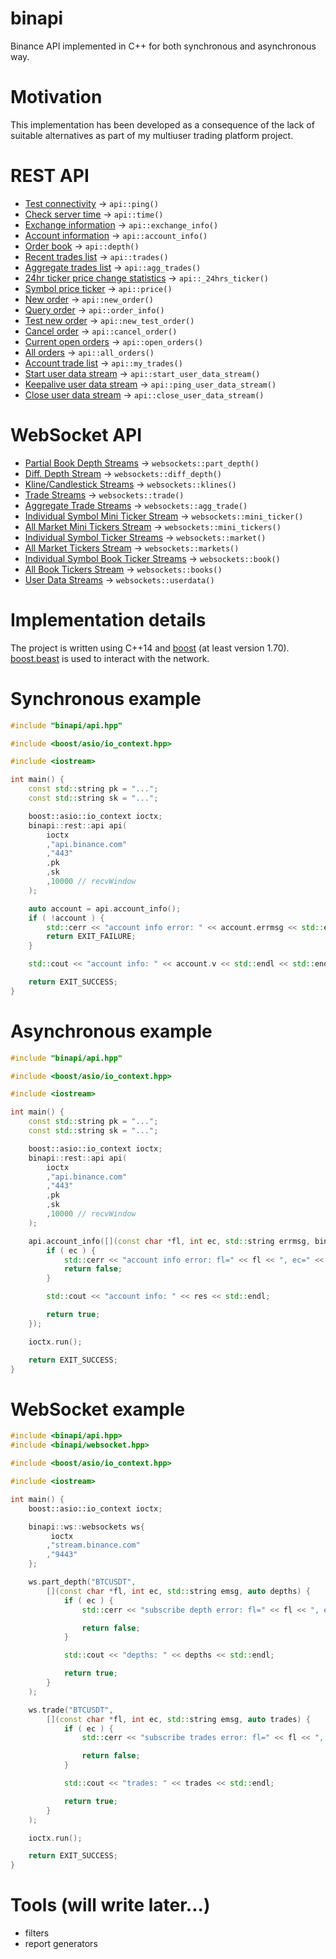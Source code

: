 # binapi
Binance API implemented in C++ for both synchronous and asynchronous way.

<!-- # Donate
BTC: 3BJKvx6LyKB2J5KgRBqst415KKmwQE5eQX -->

# Motivation
This implementation has been developed as a consequence of the lack of suitable alternatives as part of my multiuser trading platform project.

# REST API
- [Test connectivity](https://github.com/binance/binance-spot-api-docs/blob/master/rest-api.md#test-connectivity) -> `api::ping()`
- [Check server time](https://github.com/binance/binance-spot-api-docs/blob/master/rest-api.md#check-server-time) -> `api::time()`
- [Exchange information](https://github.com/binance/binance-spot-api-docs/blob/master/rest-api.md#exchange-information) -> `api::exchange_info()`
- [Account information](https://github.com/binance/binance-spot-api-docs/blob/master/rest-api.md#account-information-user_data) -> `api::account_info()`
- [Order book](https://github.com/binance/binance-spot-api-docs/blob/master/rest-api.md#order-book) -> `api::depth()`
- [Recent trades list](https://github.com/binance/binance-spot-api-docs/blob/master/rest-api.md#recent-trades-list) -> `api::trades()`
- [Aggregate trades list](https://github.com/binance/binance-spot-api-docs/blob/master/rest-api.md#compressedaggregate-trades-list) -> `api::agg_trades()`
- [24hr ticker price change statistics](https://github.com/binance/binance-spot-api-docs/blob/master/rest-api.md#24hr-ticker-price-change-statistics) -> `api::_24hrs_ticker()`
- [Symbol price ticker](https://github.com/binance/binance-spot-api-docs/blob/master/rest-api.md#symbol-price-ticker) -> `api::price()`
- [New order](https://github.com/binance/binance-spot-api-docs/blob/master/rest-api.md#new-order--trade) -> `api::new_order()`
- [Query order](https://github.com/binance/binance-spot-api-docs/blob/master/rest-api.md#query-order-user_data) -> `api::order_info()`
- [Test new order](https://github.com/binance/binance-spot-api-docs/blob/master/rest-api.md#test-new-order-trade) -> `api::new_test_order()`
- [Cancel order](https://github.com/binance/binance-spot-api-docs/blob/master/rest-api.md#cancel-order-trade) -> `api::cancel_order()`
- [Current open orders](https://github.com/binance/binance-spot-api-docs/blob/master/rest-api.md#current-open-orders-user_data) -> `api::open_orders()`
- [All orders](https://github.com/binance/binance-spot-api-docs/blob/master/rest-api.md#all-orders-user_data) -> `api::all_orders()`
- [Account trade list](https://github.com/binance/binance-spot-api-docs/blob/master/rest-api.md#account-trade-list-user_data) -> `api::my_trades()`
- [Start user data stream](https://github.com/binance/binance-spot-api-docs/blob/master/rest-api.md#start-user-data-stream-user_stream) -> `api::start_user_data_stream()`
- [Keepalive user data stream](https://github.com/binance/binance-spot-api-docs/blob/master/rest-api.md#keepalive-user-data-stream-user_stream) -> `api::ping_user_data_stream()`
- [Close user data stream](https://github.com/binance/binance-spot-api-docs/blob/master/rest-api.md#close-user-data-stream-user_stream) -> `api::close_user_data_stream()`

# WebSocket API
- [Partial Book Depth Streams](https://github.com/binance/binance-spot-api-docs/blob/master/web-socket-streams.md#partial-book-depth-streams) -> `websockets::part_depth()`
- [Diff. Depth Stream](https://github.com/binance/binance-spot-api-docs/blob/master/web-socket-streams.md#diff-depth-stream) -> `websockets::diff_depth()`
- [Kline/Candlestick Streams](https://github.com/binance/binance-spot-api-docs/blob/master/web-socket-streams.md#klinecandlestick-streams) -> `websockets::klines()`
- [Trade Streams](https://github.com/binance/binance-spot-api-docs/blob/master/web-socket-streams.md#trade-streams) -> `websockets::trade()`
- [Aggregate Trade Streams](https://github.com/binance/binance-spot-api-docs/blob/master/web-socket-streams.md#aggregate-trade-streams) -> `websockets::agg_trade()`
- [Individual Symbol Mini Ticker Stream](https://github.com/binance/binance-spot-api-docs/blob/master/web-socket-streams.md#individual-symbol-mini-ticker-stream) -> `websockets::mini_ticker()`
- [All Market Mini Tickers Stream](https://github.com/binance/binance-spot-api-docs/blob/master/web-socket-streams.md#all-market-mini-tickers-stream) -> `websockets::mini_tickers()`
- [Individual Symbol Ticker Streams](https://github.com/binance/binance-spot-api-docs/blob/master/web-socket-streams.md#individual-symbol-ticker-streams) -> `websockets::market()`
- [All Market Tickers Stream](https://github.com/binance/binance-spot-api-docs/blob/master/web-socket-streams.md#all-market-tickers-stream) -> `websockets::markets()`
- [Individual Symbol Book Ticker Streams](https://github.com/binance/binance-spot-api-docs/blob/master/web-socket-streams.md#individual-symbol-book-ticker-streams) -> `websockets::book()`
- [All Book Tickers Stream](https://github.com/binance/binance-spot-api-docs/blob/master/web-socket-streams.md#all-book-tickers-stream) -> `websockets::books()`
- [User Data Streams](https://github.com/binance-exchange/binance-official-api-docs/blob/master/user-data-stream.md) -> `websockets::userdata()`

# Implementation details
The project is written using C++14 and [boost](https://www.boost.org/) (at least version 1.70). [boost.beast](https://www.boost.org/doc/libs/1_73_0/libs/beast/index.html) is used to interact with the network.

# Synchronous example
```cpp
#include "binapi/api.hpp"

#include <boost/asio/io_context.hpp>

#include <iostream>

int main() {
    const std::string pk = "...";
    const std::string sk = "...";

    boost::asio::io_context ioctx;
    binapi::rest::api api(
        ioctx
        ,"api.binance.com"
        ,"443"
        ,pk
        ,sk
        ,10000 // recvWindow
    );

    auto account = api.account_info();
    if ( !account ) {
        std::cerr << "account info error: " << account.errmsg << std::endl;
        return EXIT_FAILURE;
    }

    std::cout << "account info: " << account.v << std::endl << std::endl;

    return EXIT_SUCCESS;
}

```

# Asynchronous example
```cpp
#include "binapi/api.hpp"

#include <boost/asio/io_context.hpp>

#include <iostream>

int main() {
    const std::string pk = "...";
    const std::string sk = "...";

    boost::asio::io_context ioctx;
    binapi::rest::api api(
        ioctx
        ,"api.binance.com"
        ,"443"
        ,pk
        ,sk
        ,10000 // recvWindow
    );

    api.account_info([](const char *fl, int ec, std::string errmsg, binapi::rest::account_info_t res) {
        if ( ec ) {
            std::cerr << "account info error: fl=" << fl << ", ec=" << ec << ", emsg=" << errmsg << std::endl;
            return false;
        }

        std::cout << "account info: " << res << std::endl;

        return true;
    });

    ioctx.run();

    return EXIT_SUCCESS;
}
```

# WebSocket example
```cpp
#include <binapi/api.hpp>
#include <binapi/websocket.hpp>

#include <boost/asio/io_context.hpp>

#include <iostream>

int main() {
    boost::asio::io_context ioctx;

    binapi::ws::websockets ws{
         ioctx
        ,"stream.binance.com"
        ,"9443"
    };

    ws.part_depth("BTCUSDT",
        [](const char *fl, int ec, std::string emsg, auto depths) {
            if ( ec ) {
                std::cerr << "subscribe depth error: fl=" << fl << ", ec=" << ec << ", emsg=" << emsg << std::endl;

                return false;
            }

            std::cout << "depths: " << depths << std::endl;

            return true;
        }
    );

    ws.trade("BTCUSDT",
        [](const char *fl, int ec, std::string emsg, auto trades) {
            if ( ec ) {
                std::cerr << "subscribe trades error: fl=" << fl << ", ec=" << ec << ", emsg=" << emsg << std::endl;

                return false;
            }

            std::cout << "trades: " << trades << std::endl;

            return true;
        }
    );

    ioctx.run();

    return EXIT_SUCCESS;
}
```

# Tools (will write later...)
- filters
- report generators

